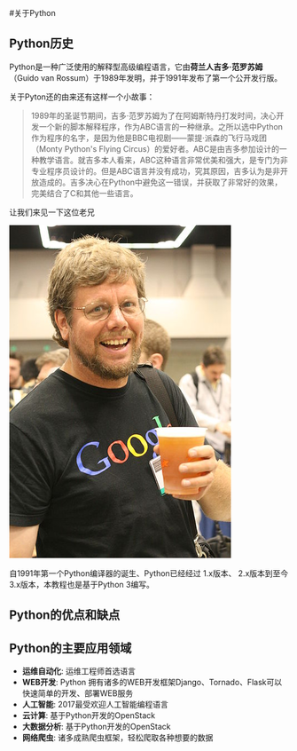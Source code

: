 #关于Python

## Python历史

Python是一种广泛使用的解释型高级编程语言，它由**荷兰人吉多·范罗苏姆**（Guido van Rossum）于1989年发明，并于1991年发布了第一个公开发行版。

关于Pyton还的由来还有这样一个小故事：

>1989年的圣诞节期间，吉多·范罗苏姆为了在阿姆斯特丹打发时间，决心开发一个新的脚本解释程序，作为ABC语言的一种继承。之所以选中Python作为程序的名字，是因为他是BBC电视剧——蒙提·派森的飞行马戏团（Monty Python's Flying Circus）的爱好者。ABC是由吉多参加设计的一种教学语言。就吉多本人看来，ABC这种语言非常优美和强大，是专门为非专业程序员设计的。但是ABC语言并没有成功，究其原因，吉多认为是非开放造成的。吉多决心在Python中避免这一错误，并获取了非常好的效果，完美结合了C和其他一些语言。


让我们来见一下这位老兄

![06100633-c2ce8755002945df846b5dad1dc25cdd](/assets/06100633-c2ce8755002945df846b5dad1dc25cdd.jpg)

自1991年第一个Python编译器的诞生、Python已经经过 1.x版本、 2.x版本到至今3.x版本，本教程也是基于Python 3编写。

## Python的优点和缺点

## Python的主要应用领域

* **运维自动化**: 运维工程师首选语言
* **WEB开发**: Python 拥有诸多的WEB开发框架Django、Tornado、Flask可以快速简单的开发、部署WEB服务
* **人工智能**: 2017最受欢迎人工智能编程语言
* **云计算**: 基于Python开发的OpenStack
* **大数据分析**: 基于Python开发的OpenStack
* **网络爬虫**: 诸多成熟爬虫框架，轻松爬取各种想要的数据

